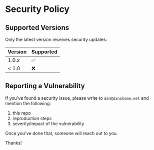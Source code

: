# Security Policy

## Supported Versions

Only the latest version receives security updates:

| Version | Supported          |
| ------- | ------------------ |
| 1.0.x   | :white_check_mark: |
| < 1.0   | :x:                |


## Reporting a Vulnerability

If you've found a security issue, please write to `dan@danshome.net` and mention the following:

1. this repo
2. reproduction steps
3. severity/impact of the vulnerability

Once you've done that, someone will reach out to you.

Thanks!
